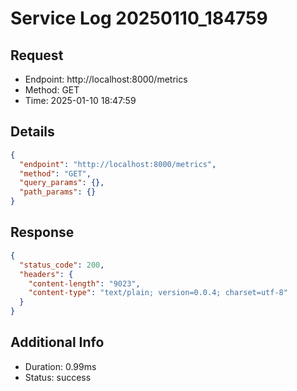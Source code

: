# Service Log 20250110_184759

## Request
- Endpoint: http://localhost:8000/metrics
- Method: GET
- Time: 2025-01-10 18:47:59

## Details
```json
{
  "endpoint": "http://localhost:8000/metrics",
  "method": "GET",
  "query_params": {},
  "path_params": {}
}
```

## Response
```json
{
  "status_code": 200,
  "headers": {
    "content-length": "9023",
    "content-type": "text/plain; version=0.0.4; charset=utf-8"
  }
}
```

## Additional Info
- Duration: 0.99ms
- Status: success
